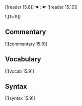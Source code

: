 [[reader 15.8]] ☚ : ☛ [[reader 15.10]]

![[15.9]]

## Commentary

![[commentary 15.9]]

## Vocabulary

![[vocab 15.9]]

## Syntax

![[syntax 15.9]]

